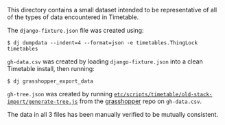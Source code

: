 This directory contains a small dataset intended to be representative of all
of the types of data encountered in Timetable.

The ``django-fixture.json`` file was created using:

    $ dj dumpdata --indent=4 --format=json -e timetables.ThingLock timetables

``gh-data.csv`` was created by loading ``django-fixture.json`` into a clean Timetable install, then running:

    $ dj grasshopper_export_data

``gh-tree.json`` was created by running [``etc/scripts/timetable/old-stack-import/generate-tree.js``](https://github.com/fronteerio/grasshopper/blob/bd5741355509af84d2b374172579b17d83e72ac5/etc/scripts/timetable/old-stack-import/generate-tree.js) from the [grasshopper](https://github.com/fronteerio/grasshopper) repo on ``gh-data.csv``.

The data in all 3 files has been manually verified to be mutually consistent.
